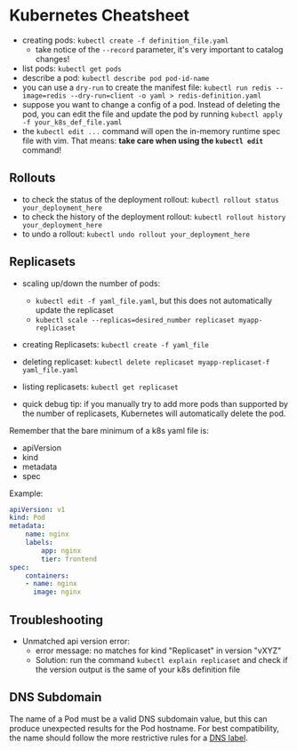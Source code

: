 # Kubernetes Cheatsheet

- creating pods: `kubectl create -f definition_file.yaml`
  - take notice of the `--record` parameter, it's very important to
    catalog changes!
- list pods: `kubectl get pods`
- describe a pod: `kubectl describe pod pod-id-name`
- you can use a `dry-run` to create the manifest file:
`kubectl run redis --image=redis --dry-run=client -o yaml > redis-definition.yaml`
- suppose you want to change a config of a pod. Instead of deleting the pod, you
can edit the file and update the pod by running `kubectl apply -f your_k8s_def_file.yaml`
- the `kubectl edit ...` command will open the in-memory runtime spec file with vim.
That means: **take care when using the `kubectl edit`** command!

## Rollouts

- to check the status of the deployment rollout: `kubectl rollout status your_deployment_here`
- to check the history of the deployment rollout: `kubectl rollout history your_deployment_here`
- to undo a rollout: `kubectl undo rollout your_deployment_here`

## Replicasets

- scaling up/down the number of pods:
  - `kubectl edit -f yaml_file.yaml`, but this does
  not automatically update the replicaset
  - `kubectl scale --replicas=desired_number replicaset myapp-replicaset`
- creating Replicasets: `kubectl create -f yaml_file`
- deleting replicaset: `kubectl delete replicaset myapp-replicaset-f yaml_file.yaml`
- listing replicasets: `kubectl get replicaset`

- quick debug tip: if you manually try to add more pods than supported by the number
of replicasets, Kubernetes will automatically delete the pod.

Remember that the bare minimum of a k8s yaml file is:

- apiVersion
- kind
- metadata
- spec

Example:

```yaml
apiVersion: v1
kind: Pod
metadata:
    name: nginx
    labels:
        app: nginx
        tier: frontend
spec:
    containers:
    - name: nginx
      image: nginx
```

## Troubleshooting

- Unmatched api version error:
  - error message: no matches for kind "Replicaset" in version "vXYZ"
  - Solution: run the command `kubectl explain replicaset`
    and check if the version output is the same of your k8s definition file

## DNS Subdomain

The name of a Pod must be a valid DNS subdomain value, but this can produce
unexpected results for the Pod hostname. For best compatibility, the name should
follow the more restrictive rules for a [DNS label](https://kubernetes.io/docs/concepts/overview/working-with-objects/names/#dns-label-names).
